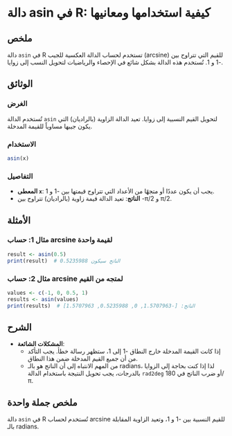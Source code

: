 <!--
Meta Description: # دالة asin في R: كيفية استخدامها ومعانيها ## ملخص دالة `asin` في R تستخدم لحساب الدالة العكسية للجيب (arcsine) للقيم التي تتراوح بين -1 و 1. تُستخدم ...
Meta Keywords: asin, الدالة, إلى, الناتج, arcsine
-->

# دالة asin في R: كيفية استخدامها ومعانيها

## ملخص
دالة `asin` في R تستخدم لحساب الدالة العكسية للجيب (arcsine) للقيم التي تتراوح بين -1 و 1. تُستخدم هذه الدالة بشكل شائع في الإحصاء والرياضيات لتحويل النسب إلى زوايا.

## الوثائق
### الغرض
تُستخدم الدالة `asin` لتحويل القيم النسبية إلى زوايا. تعيد الدالة الزاوية (بالراديان) التي يكون جيبها مساوياً للقيمة المدخلة.

### الاستخدام
```R
asin(x)
```

### التفاصيل
- **المعطى `x`**: يجب أن يكون عددًا أو متجهًا من الأعداد التي تتراوح قيمتها بين -1 و 1.
- **الناتج**: تعيد الدالة قيمة زاوية (بالراديان) تتراوح بين -π/2 و π/2.

## الأمثلة
### مثال 1: حساب arcsine لقيمة واحدة
```R
result <- asin(0.5)
print(result)  # الناتج سيكون 0.5235988
```

### مثال 2: حساب arcsine لمتجه من القيم
```R
values <- c(-1, 0, 0.5, 1)
results <- asin(values)
print(results)  # الناتج: [-1.5707963, 0, 0.5235988, 1.5707963]
```

## الشرح
- **المشكلات الشائعة**: 
  - إذا كانت القيمة المدخلة خارج النطاق -1 إلى 1، ستظهر رسالة خطأ. يجب التأكد من أن جميع القيم المدخلة ضمن هذا النطاق.
  - من المهم الانتباه إلى أن الناتج هو بالـ radians، لذا إذا كنت بحاجة إلى الزوايا بالدرجات، يجب تحويل النتيجة باستخدام الدالة `rad2deg` أو ضرب الناتج في 180/π.

## ملخص جملة واحدة
دالة `asin` في R تُستخدم لحساب arcsine للقيم النسبية بين -1 و 1، وتعيد الزاوية المقابلة بالـ radians.